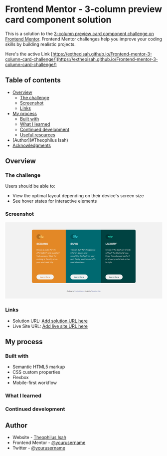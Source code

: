 # Frontend Mentor - 3-column preview card component solution

This is a solution to the [3-column preview card component challenge on Frontend Mentor](https://www.frontendmentor.io/challenges/3column-preview-card-component-pH92eAR2-). Frontend Mentor challenges help you improve your coding skills by building realistic projects.

Here's the active Link [https://extheoisah.github.io/Frontend-mentor-3-column-card-challenge/](https://extheoisah.github.io/Frontend-mentor-3-column-card-challenge/)

## Table of contents

- [Overview](#overview)
  - [The challenge](#the-challenge)
  - [Screenshot](#screenshot)
  - [Links](#links)
- [My process](#my-process)
  - [Built with](#built-with)
  - [What I learned](#what-i-learned)
  - [Continued development](#continued-development)
  - [Useful resources](#useful-resources)
- [Author](#Theophilus Isah)
- [Acknowledgments](#acknowledgments)

## Overview

### The challenge

Users should be able to:

- View the optimal layout depending on their device's screen size
- See hover states for interactive elements

### Screenshot

![](./images/Screenshot-3-column-card.png)

### Links

- Solution URL: [Add solution URL here](https://your-solution-url.com)
- Live Site URL: [Add live site URL here](https://extheoisah.github.io/Frontend-mentor-3-column-card-challenge/)

## My process

### Built with

- Semantic HTML5 markup
- CSS custom properties
- Flexbox
- Mobile-first workflow

### What I learned

### Continued development

## Author

- Website - [Theophilus Isah](https://www.twitter.com/extheo)
- Frontend Mentor - [@yourusername](https://www.frontendmentor.io/profile/extheoisah)
- Twitter - [@yourusername](https://www.twitter.com/extheo)
